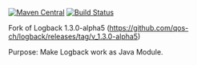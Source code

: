 [![Maven Central](https://img.shields.io/maven-central/v/com.github.gv2011/logback-parent.svg)](https://repo1.maven.org/maven2/com/github/gv2011/logback/)
[![Build Status](https://travis-ci.org/gv2011/logback.svg?branch=master)](https://travis-ci.org/gv2011/logback)

Fork of Logback 1.3.0-alpha5 (https://github.com/qos-ch/logback/releases/tag/v_1.3.0-alpha5)

Purpose: Make Logback work as Java Module.
